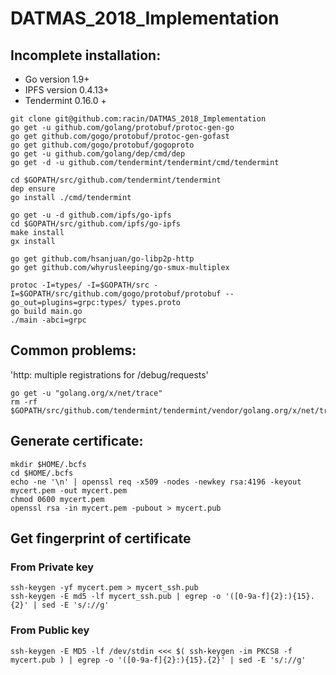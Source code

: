 # DATMAS_2018_Implementation

## Incomplete installation:
* Go version 1.9+
* IPFS version 0.4.13+
* Tendermint 0.16.0 +

```
git clone git@github.com:racin/DATMAS_2018_Implementation
go get -u github.com/golang/protobuf/protoc-gen-go
go get github.com/gogo/protobuf/protoc-gen-gofast
go get github.com/gogo/protobuf/gogoproto
go get -u github.com/golang/dep/cmd/dep
go get -d -u github.com/tendermint/tendermint/cmd/tendermint

cd $GOPATH/src/github.com/tendermint/tendermint
dep ensure
go install ./cmd/tendermint

go get -u -d github.com/ipfs/go-ipfs
cd $GOPATH/src/github.com/ipfs/go-ipfs
make install
gx install

go get github.com/hsanjuan/go-libp2p-http
go get github.com/whyrusleeping/go-smux-multiplex

protoc -I=types/ -I=$GOPATH/src -I=$GOPATH/src/github.com/gogo/protobuf/protobuf --go_out=plugins=grpc:types/ types.proto
go build main.go
./main -abci=grpc
```

## Common problems:
'http: multiple registrations for /debug/requests'
```
go get -u "golang.org/x/net/trace"
rm -rf $GOPATH/src/github.com/tendermint/tendermint/vendor/golang.org/x/net/trace
```

## Generate certificate:
```
mkdir $HOME/.bcfs
cd $HOME/.bcfs
echo -ne '\n' | openssl req -x509 -nodes -newkey rsa:4196 -keyout mycert.pem -out mycert.pem
chmod 0600 mycert.pem
openssl rsa -in mycert.pem -pubout > mycert.pub
```

## Get fingerprint of certificate
### From Private key
```
ssh-keygen -yf mycert.pem > mycert_ssh.pub
ssh-keygen -E md5 -lf mycert_ssh.pub | egrep -o '([0-9a-f]{2}:){15}.{2}' | sed -E 's/://g'
```

### From Public key
```
ssh-keygen -E MD5 -lf /dev/stdin <<< $( ssh-keygen -im PKCS8 -f mycert.pub ) | egrep -o '([0-9a-f]{2}:){15}.{2}' | sed -E 's/://g'
```
